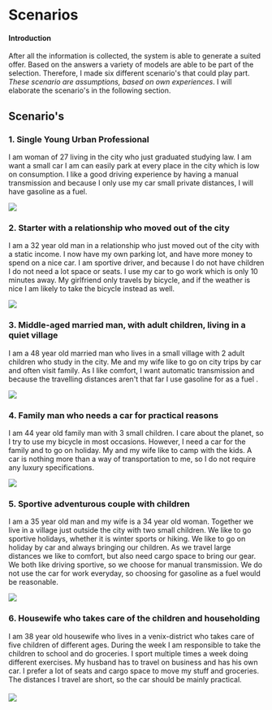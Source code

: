 # Scenarios

#### Introduction

After all the information is collected, the system is able to generate a suited offer. Based on the answers a variety of models are able to be part of the selection. Therefore, I made six different scenario's that could play part. _These scenario are assumptions, based on own experiences_. I will elaborate the scenario's in the following section.

## Scenario's

### 1. Single Young Urban Professional 

I am woman of 27 living in the city who just graduated studying law. I am want a small car I am can easily park at every place in the city which is low on consumption. I like a good driving experience by having a manual transmission and because I only use my car small private distances, I will have gasoline as a fuel.

![](../.gitbook/assets/stadsautos.jpg)

### 2. Starter with a relationship who moved out of the city

I am a 32 year old man in a relationship who just moved out of the city with a static income. I now have my own parking lot, and have more money to spend on a nice car. I am sportive driver, and because I do not have children I do not need a lot space or seats. I use my car to go work which is only 10 minutes away. My girlfriend only travels by bicycle, and if the weather is nice I am likely to take the bicycle instead as well.

![](../.gitbook/assets/compact.jpg)

### 3. Middle-aged married man, with adult children, living in a quiet village

I am a 48 year old married man who lives in a small village with 2 adult children who study in the city. Me and my wife like to go on city trips by car and often visit family. As I like comfort, I want automatic transmission and because the travelling distances aren't that far I use gasoline for as a fuel .

![](../.gitbook/assets/sedan.jpg)

### 4. Family man who needs a car for practical reasons

I am 44 year old family man with 3 small children. I care about the planet, so I try to use my bicycle in most occasions. However, I need a car for the family and to go on holiday. My and my wife like to camp with the kids. A car is nothing more than a way of transportation to me, so I do not require any luxury specifications. 

![](../.gitbook/assets/gezinsauto-scenario.jpg)

### 5. Sportive adventurous couple with children

I am a 35 year old man and my wife is a 34 year old woman. Together we live in a village just outside the city with two small children. We like to go sportive holidays, whether it is winter sports or hiking. We like to go on holiday by car and always bringing our children. As we travel large distances we like to comfort, but also need cargo space to bring our gear. We both like driving sportive, so we choose for manual transmission. We do not use the car for work everyday, so choosing for gasoline as a fuel would be reasonable. 

![](../.gitbook/assets/suv-scenario.jpg)



### 6. Housewife who takes care of the children and householding

I am 38 year old housewife who lives in a venix-district who takes care of five children of different ages. During the week I am responsible to take the children to school and do groceries. I sport multiple times a week doing different exercises. My husband has to travel on business and has his own car. I prefer a lot of seats and cargo space to move my stuff and groceries. The distances I travel are short, so the car should be mainly practical.

#### 

![](../.gitbook/assets/mvp-scenario.jpg)





